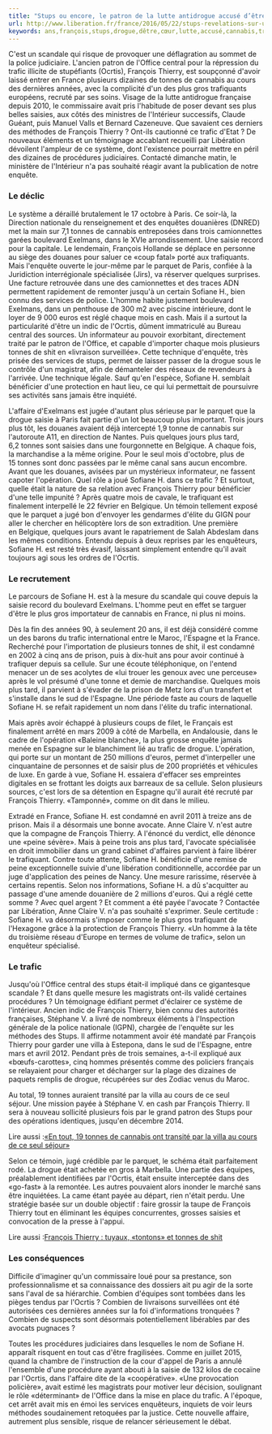 ```yaml
---
title: "Stups ou encore, le patron de la lutte antidrogue accusé d’être au cœur du trafic"
url: http://www.liberation.fr/france/2016/05/22/stups-revelations-sur-un-trafic-d-etat_1454417
keywords: ans,françois,stups,drogue,dêtre,cœur,lutte,accusé,cannabis,trafic,sofiane,mois,dune,thierry,tonnes,antidrogue,patron
---
```

C'est un scandale qui risque de provoquer une déflagration au sommet de la police judiciaire. L'ancien patron de l'Office central pour la répression du trafic illicite de stupéfiants (Ocrtis), François Thierry, est soupçonné d'avoir laissé entrer en France plusieurs dizaines de tonnes de cannabis au cours des dernières années, avec la complicité d'un des plus gros trafiquants européens, recruté par ses soins. Visage de la lutte antidrogue française depuis 2010, le commissaire avait pris l'habitude de poser devant ses plus belles saisies, aux côtés des ministres de l'Intérieur successifs, Claude Guéant, puis Manuel Valls et Bernard Cazeneuve. Que savaient ces derniers des méthodes de François Thierry ? Ont-ils cautionné ce trafic d'Etat ? De nouveaux éléments et un témoignage accablant recueilli par Libération dévoilent l'ampleur de ce système, dont l'existence pourrait mettre en péril des dizaines de procédures judiciaires. Contacté dimanche matin, le ministère de l'Intérieur n'a pas souhaité réagir avant la publication de notre enquête.

### Le déclic

Le système a déraillé brutalement le 17 octobre à Paris. Ce soir-là, la Direction nationale du renseignement et des enquêtes douanières (DNRED) met la main sur 7,1 tonnes de cannabis entreposées dans trois camionnettes garées boulevard Exelmans, dans le XVIe arrondissement. Une saisie record pour la capitale. Le lendemain, François Hollande se déplace en personne au siège des douanes pour saluer ce «coup fatal» porté aux trafiquants. Mais l'enquête ouverte le jour-même par le parquet de Paris, confiée à la Juridiction interrégionale spécialisée (Jirs), va réserver quelques surprises. Une facture retrouvée dans une des camionnettes et des traces ADN permettent rapidement de remonter jusqu'à un certain Sofiane H., bien connu des services de police. L'homme habite justement boulevard Exelmans, dans un penthouse de 300 m2 avec piscine intérieure, dont le loyer de 9 000 euros est réglé chaque mois en cash. Mais il a surtout la particularité d'être un indic de l'Ocrtis, dûment immatriculé au Bureau central des sources. Un informateur au pouvoir exorbitant, directement traité par le patron de l'Office, et capable d'importer chaque mois plusieurs tonnes de shit en «livraison surveillée». Cette technique d'enquête, très prisée des services de stups, permet de laisser passer de la drogue sous le contrôle d'un magistrat, afin de démanteler des réseaux de revendeurs à l'arrivée. Une technique légale. Sauf qu'en l'espèce, Sofiane H. semblait bénéficier d'une protection en haut lieu, ce qui lui permettait de poursuivre ses activités sans jamais être inquiété.

L'affaire d'Exelmans est jugée d'autant plus sérieuse par le parquet que la drogue saisie à Paris fait partie d'un lot beaucoup plus important. Trois jours plus tôt, les douanes avaient déjà intercepté 1,9 tonne de cannabis sur l'autoroute A11, en direction de Nantes. Puis quelques jours plus tard, 6,2 tonnes sont saisies dans une fourgonnette en Belgique. A chaque fois, la marchandise a la même origine. Pour le seul mois d'octobre, plus de 15 tonnes sont donc passées par le même canal sans aucun encombre. Avant que les douanes, avisées par un mystérieux informateur, ne fassent capoter l'opération. Quel rôle a joué Sofiane H. dans ce trafic ? Et surtout, quelle était la nature de sa relation avec François Thierry pour bénéficier d'une telle impunité ? Après quatre mois de cavale, le trafiquant est finalement interpellé le 22 février en Belgique. Un témoin tellement exposé que le parquet a jugé bon d'envoyer les gendarmes d'élite du GIGN pour aller le chercher en hélicoptère lors de son extradition. Une première en Belgique, quelques jours avant le rapatriement de Salah Abdeslam dans les mêmes conditions. Entendu depuis à deux reprises par les enquêteurs, Sofiane H. est resté très évasif, laissant simplement entendre qu'il avait toujours agi sous les ordres de l'Ocrtis.

### Le recrutement

Le parcours de Sofiane H. est à la mesure du scandale qui couve depuis la saisie record du boulevard Exelmans. L'homme peut en effet se targuer d'être le plus gros importateur de cannabis en France, ni plus ni moins.

Dès la fin des années 90, à seulement 20 ans, il est déjà considéré comme un des barons du trafic international entre le Maroc, l'Espagne et la France. Recherché pour l'importation de plusieurs tonnes de shit, il est condamné en 2002 à cinq ans de prison, puis à dix-huit ans pour avoir continué à trafiquer depuis sa cellule. Sur une écoute téléphonique, on l'entend menacer un de ses acolytes de «lui trouer les genoux avec une perceuse» après le vol présumé d'une tonne et demie de marchandise. Quelques mois plus tard, il parvient à s'évader de la prison de Metz lors d'un transfert et s'installe dans le sud de l'Espagne. Une période faste au cours de laquelle Sofiane H. se refait rapidement un nom dans l'élite du trafic international.

Mais après avoir échappé à plusieurs coups de filet, le Français est finalement arrêté en mars 2009 à côté de Marbella, en Andalousie, dans le cadre de l'opération «Baleine blanche», la plus grosse enquête jamais menée en Espagne sur le blanchiment lié au trafic de drogue. L'opération, qui porte sur un montant de 250 millions d'euros, permet d'interpeller une cinquantaine de personnes et de saisir plus de 200 propriétés et véhicules de luxe. En garde à vue, Sofiane H. essaiera d'effacer ses empreintes digitales en se frottant les doigts aux barreaux de sa cellule. Selon plusieurs sources, c'est lors de sa détention en Espagne qu'il aurait été recruté par François Thierry. «Tamponné», comme on dit dans le milieu.

Extradé en France, Sofiane H. est condamné en avril 2011 à treize ans de prison. Mais il a désormais une bonne avocate. Anne Claire V. n'est autre que la compagne de François Thierry. A l'énoncé du verdict, elle dénonce une «peine sévère». Mais à peine trois ans plus tard, l'avocate spécialisée en droit immobilier dans un grand cabinet d'affaires parvient à faire libérer le trafiquant. Contre toute attente, Sofiane H. bénéficie d'une remise de peine exceptionnelle suivie d'une libération conditionnelle, accordée par un juge d'application des peines de Nancy. Une mesure rarissime, réservée à certains repentis. Selon nos informations, Sofiane H. a dû s'acquitter au passage d'une amende douanière de 2 millions d'euros. Qui a réglé cette somme ? Avec quel argent ? Et comment a été payée l'avocate ? Contactée par Libération, Anne Claire V. n'a pas souhaité s'exprimer. Seule certitude : Sofiane H. va désormais s'imposer comme le plus gros trafiquant de l'Hexagone grâce à la protection de François Thierry. «Un homme à la tête du troisième réseau d'Europe en termes de volume de trafic», selon un enquêteur spécialisé.

### Le trafic

Jusqu'où l'Office central des stups était-il impliqué dans ce gigantesque scandale ? Et dans quelle mesure les magistrats ont-ils validé certaines procédures ? Un témoignage édifiant permet d'éclairer ce système de l'intérieur. Ancien indic de François Thierry, bien connu des autorités françaises, Stéphane V. a livré de nombreux éléments à l'Inspection générale de la police nationale (IGPN), chargée de l'enquête sur les méthodes des Stups. Il affirme notamment avoir été mandaté par François Thierry pour garder une villa à Estepona, dans le sud de l'Espagne, entre mars et avril 2012. Pendant près de trois semaines, a-t-il expliqué aux «bœufs-carottes», cinq hommes présentés comme des policiers français se relayaient pour charger et décharger sur la plage des dizaines de paquets remplis de drogue, récupérées sur des Zodiac venus du Maroc.

Au total, 19 tonnes auraient transité par la villa au cours de ce seul séjour. Une mission payée à Stéphane V. en cash par François Thierry. Il sera à nouveau sollicité plusieurs fois par le grand patron des Stups pour des opérations identiques, jusqu'en décembre 2014.

Lire aussi :[«En tout, 19 tonnes de cannabis ont transité par la villa au cours de ce seul séjour»](https://www.liberation.fr/france/2016/05/22/en-tout-19-tonnes-de-cannabis-ont-transite-par-la-villa-au-cours-de-ce-seul-sejour_1454416)

Selon ce témoin, jugé crédible par le parquet, le schéma était parfaitement rodé. La drogue était achetée en gros à Marbella. Une partie des équipes, préalablement identifiées par l'Ocrtis, était ensuite interceptée dans des «go-fast» à la remontée. Les autres pouvaient alors inonder le marché sans être inquiétées. La came étant payée au départ, rien n'était perdu. Une stratégie basée sur un double objectif : faire grossir la taupe de François Thierry tout en éliminant les équipes concurrentes, grosses saisies et convocation de la presse à l'appui.

Lire aussi :[François Thierry : tuyaux, «tontons» et tonnes de shit](https://www.liberation.fr/france/2016/05/22/francois-thierry-tuyaux-tontons-et-tonnes-de-shit_1454430)

### Les conséquences

Difficile d'imaginer qu'un commissaire loué pour sa prestance, son professionnalisme et sa connaissance des dossiers ait pu agir de la sorte sans l'aval de sa hiérarchie. Combien d'équipes sont tombées dans les pièges tendus par l'Ocrtis ? Combien de livraisons surveillées ont été autorisées ces dernières années sur la foi d'informations tronquées ? Combien de suspects sont désormais potentiellement libérables par des avocats pugnaces ?

Toutes les procédures judiciaires dans lesquelles le nom de Sofiane H. apparaît risquent en tout cas d'être fragilisées. Comme en juillet 2015, quand la chambre de l'instruction de la cour d'appel de Paris a annulé l'ensemble d'une procédure ayant abouti à la saisie de 132 kilos de cocaïne par l'Ocrtis, dans l'affaire dite de la «coopérative». «Une provocation policière», avait estimé les magistrats pour motiver leur décision, soulignant le rôle «déterminant» de l'Office dans la mise en place du trafic. A l'époque, cet arrêt avait mis en émoi les services enquêteurs, inquiets de voir leurs méthodes soudainement retoquées par la justice. Cette nouvelle affaire, autrement plus sensible, risque de relancer sérieusement le débat.

